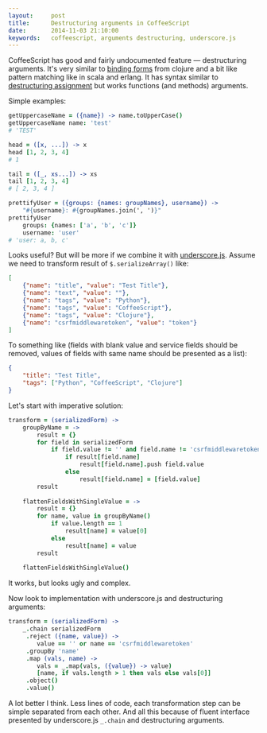 ```yaml
---
layout:     post
title:      Destructuring arguments in CoffeeScript 
date:       2014-11-03 21:10:00
keywords:   coffeescript, arguments destructuring, underscore.js
---
```


CoffeeScript has good and fairly undocumented feature &mdash; destructuring arguments. It's
very similar to [binding forms](http://clojure.org/special_forms#toc18) from clojure
and a bit like pattern matching like in scala and erlang. It has syntax similar to [destructuring assignment](http://coffeescript.org/#destructuring)
but works functions (and methods) arguments.

Simple examples:

```coffeescript
getUppercaseName = ({name}) -> name.toUpperCase()
getUppercaseName name: 'test'
# 'TEST'

head = ([x, ...]) -> x
head [1, 2, 3, 4]
# 1

tail = ([_, xs...]) -> xs
tail [1, 2, 3, 4]
# [ 2, 3, 4 ]

prettifyUser = ({groups: {names: groupNames}, username}) ->
    "#{username}: #{groupNames.join(', ')}"
prettifyUser 
    groups: {names: ['a', 'b', 'c']}
    username: 'user'
# 'user: a, b, c'
```

Looks useful? But will be more if we combine it with
[underscore.js](http://underscorejs.org/). Assume we need to transform result of
`$.serializeArray()` like:

```json
[
    {"name": "title", "value": "Test Title"},
    {"name": "text", "value": ""},
    {"name": "tags", "value": "Python"},
    {"name": "tags", "value": "CoffeeScript"},
    {"name": "tags", "value": "Clojure"},
    {"name": "csrfmiddlewaretoken", "value": "token"}
]
```

To something like (fields with blank value and service fields should be removed, values of
fields with same name should be presented as a list):

```json
{
    "title": "Test Title",
    "tags": ["Python", "CoffeeScript", "Clojure"]
}
```

Let's start with imperative solution:

```coffeescript
transform = (serializedForm) ->
    groupByName = ->
        result = {}
        for field in serializedForm
            if field.value != '' and field.name != 'csrfmiddlewaretoken'
                if result[field.name]
                    result[field.name].push field.value
                else
                    result[field.name] = [field.value]
        result
    
    flattenFieldsWithSingleValue = ->
        result = {}
        for name, value in groupByName()
            if value.length == 1
                result[name] = value[0]
            else
                result[name] = value
        result
    
    flattenFieldsWithSingleValue()
```

It works, but looks ugly and complex.

Now look to implementation with underscore.js and destructuring arguments:

```coffeescript
transform = (serializedForm) ->
    _.chain serializedForm
     .reject ({name, value}) ->
        value == '' or name == 'csrfmiddlewaretoken'
     .groupBy 'name'
     .map (vals, name) ->
        vals = _.map(vals, ({value}) -> value)
        [name, if vals.length > 1 then vals else vals[0]]
     .object()
     .value()
```

A lot better I think. Less lines of code, each transformation step can be simple
separated from each other. And all this because of fluent interface presented by
underscore.js `_.chain` and destructuring arguments.
